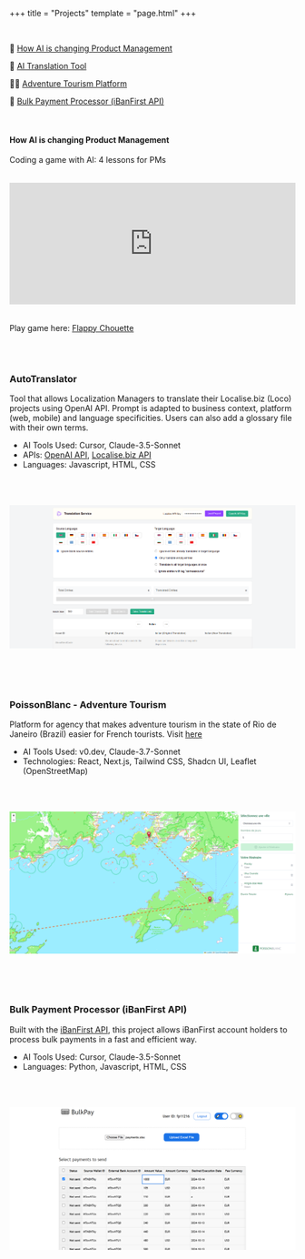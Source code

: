 +++
title = "Projects"
template = "page.html"
+++

<br/>


🦉 [How AI is changing Product Management](#how-ai-is-changing-product-management)

🔄 [AI Translation Tool](#autotranslator)

🏄‍♂️ [Adventure Tourism Platform](#poissonblanc-adventure-tourism)

💸 [Bulk Payment Processor (iBanFirst API)](#bulk-payment-processor-ibanfirst-api)


<br/>

#### How AI is changing Product Management

Coding a game with AI: 4 lessons for PMs

<div class="media-grid">
    <div class="media-item" style="max-width: 800px; margin: 0 auto; width: 100%; display: flex; justify-content: center;">
        <div style="position: relative; width: 100%; padding-bottom: 42.55%; background-color: transparent;">
            <iframe 
                style="position: absolute; top: 0; right: 0; bottom: 0; left: 0; margin: auto; width: 100%; height: 100%;" 
                src="https://www.youtube.com/embed/R_MQ03YBCJ8?controls=1&modestbranding=1&rel=0&showinfo=0&iv_load_policy=3" 
                frameborder="0" 
                allowfullscreen>
            </iframe>
        </div>
    </div>
</div>

Play game here: [Flappy Chouette](https://flappychouette.fun/)


<br/>
<br/>

### AutoTranslator
Tool that allows Localization Managers to translate their Localise.biz (Loco) projects using OpenAI API. Prompt is adapted to business context, platform (web, mobile) and language specificities. Users can also add a glossary file with their own terms.

- AI Tools Used: Cursor, Claude-3.5-Sonnet
- APIs: [OpenAI API](https://platform.openai.com/docs/api-reference/introduction), [Localise.biz API](https://localise.biz/api)
- Languages: Javascript, HTML, CSS

<br/>

<div class="media-grid">
    <div class="media-item">
        <img src="/images/autotranslator.png" alt="AutoTranslator" loading="lazy" width="100%">
    </div>
</div>

<br/>
<br/>

### PoissonBlanc - Adventure Tourism
Platform for agency that makes adventure tourism in the state of Rio de Janeiro (Brazil) easier for French tourists. Visit [here](https://poissonblanc.vercel.app/)

- AI Tools Used: v0.dev, Claude-3.7-Sonnet
- Technologies: React, Next.js, Tailwind CSS, Shadcn UI, Leaflet (OpenStreetMap)

<br/>

<div class="media-grid">
    <div class="media-item">
        <img src="/images/poissonblanc.png" alt="PoissonBlanc" loading="lazy" width="100%">
    </div>
</div>

<br/>
<br/>

### Bulk Payment Processor (iBanFirst API)
Built with the [iBanFirst API](https://docs.ibanfirst.com/), this project allows iBanFirst account holders to process bulk payments in a fast and efficient way.

- AI Tools Used: Cursor, Claude-3.5-Sonnet
- Languages: Python, Javascript, HTML, CSS

<br/>

<div class="media-grid">
    <div class="media-item">
        <img src="/images/bulkpay.png" alt="Bulk Payment Processor" loading="lazy" width="100%">
    </div>
</div>

<br/>
<br/>



<style>

.media-grid {
    display: grid;
    gap: 2rem;
    margin: 2rem 0;
}

/* Video container takes full width */
.media-grid:first-of-type {
    display: block !important;
}

/* Images are in a 2-column grid */
.media-grid:last-of-type {
    grid-template-columns: repeat(2, 1fr);
}

/* Make last item full width if it's alone in its row */
.media-grid:last-of-type .media-item:last-child:nth-child(2n + 1) {
    grid-column: 1 / -1;
}

.media-item {
    display: flex;
    justify-content: center;
    align-items: center;
}

.media-item img, 
.media-item video {
    width: 100%;
    height: 100%;
    object-fit: cover;
    border: none !important;
    outline: none !important;
    align-self: center;
}
</style>